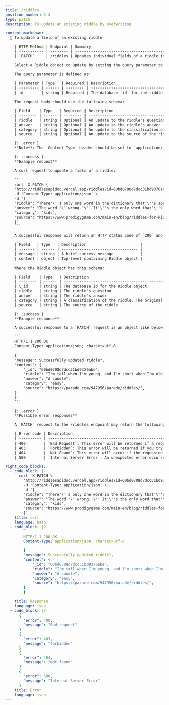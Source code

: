 ```yaml
---
title: /riddles
position_number: 3.4
type: patch
description: To update an existing riddle by overwriting

content_markdown: |-
  📌 To update a field of an existing riddle

    | HTTP Method | Endpoint | Summary                                               |
    | ----------- | -------- | ----------------------------------------------------- |
    | `PATCH`     | /riddles | Updates individual fields of a riddle in the database |

    Select a Riddle object to update by setting the query parameter to its `id`. Use the JSON request body to set one or more fields to a new value. Omitted fields retain their values. Currently, updating seed data (the initial riddles added to the database) is not allowed.

    The query parameter is defined as:

    | Parameter | Type   | Required | Description                                                                                                                                     |
    | --------- | ------ | -------- | ----------------------------------------------------------------------------------------------------------------------------------------------- |
    | id        | string | Required | The database `id` for the riddle. This is needed for `PUT`, `PATCH`, or `DELETE` requests which are operations performed on an existing riddle. |

    The request body should use the following schema:

    | Field    | Type   | Required | Description                                                                                                                                                                                                                     |
    | -------- | ------ | -------- | ------------------------------------------------------------------------------------------------------------------------------------------------------------------------------------------------------------------------------- |
    | riddle   | string | Optional | An update to the riddle's question                                                                                                                                                                                              |
    | answer   | string | Optional | An update to the riddle's answer                                                                                                                                                                                                |
    | category | string | Optional | An update to the classification of the riddle. It should be one-word and not contain spaces. The original database includes the categories: easy, hard, funny, kids, math, and word. This is not an enum and more can be added. |
    | source   | string | Optional | An update to the source of the riddle

    {: .error }
    **Note**: The `Content-Type` header should be set to `application/json`.

    {: .success }
    **Example request**

    A curl request to update a field of a riddle:

    ```
    curl -X PATCH \
    'http://riddlesapidoc.vercel.app/riddles?id=60bd0708d7dcc31bd9376abe' \
    -H 'Content-Type: application/json' \
    -d '{
    "riddle": "There'\''s only one word in the dictionary that'\''s spelled wrong. What is it?",
    "answer": "The word '\''wrong.'\'' It'\''s the only word that'\''s spelled W-R-O-N-G.",
    "category": "kids",
    "source": "https://www.prodigygame.com/main-en/blog/riddles-for-kids/"
    }'
    ```

    A successful response will return an HTTP status code of `200` and have the following schema:

    | Field   | Type   | Description                        |
    | ------- | ------ | ---------------------------------- |
    | message | string | A brief success message            |
    | content | object | Top-level containing Riddle object |

    Where the Riddle object has this schema:

    | Field    | Type   | Description                                                                                                                                                        |
    | -------- | ------ | ------------------------------------------------------------------------------------------------------------------------------------------------------------------ |
    | \_id     | string | The database id for the Riddle object                                                                                                                              |
    | riddle   | string | The riddle's question                                                                                                                                              |
    | answer   | string | The riddle's answer                                                                                                                                                |
    | category | string | A classification of the riddle. The original database includes the categories: easy, hard, funny, kids, math, and word. This is not an enum and more can be added. |
    | source   | string | The source of the riddle                                                                                                                                           |

    {: .success }
    **Example response**

    A successful response to a `PATCH` request is an object like below:

    ```
    HTTP/1.1 200 OK
    Content-Type: application/json; charset=utf-8

    {
    "message": Successfully updated riddle",
    "content": {
        "_id": "60bd0708d7dcc31bd9376abe",
        "riddle": "I'm tall when I'm young, and I'm short when I'm old. What am I?",
        "answer": "A candle",
        "category": "easy",
        "source": "https://parade.com/947956/parade/riddles/",
    }
    }
    ```

    {: .error }
    **Possible error responses**

    A `PATCH` request to the /riddles endpoint may return the following errors:

    | Error code | Description                                                                                                                                |
    | ---------- | ------------------------------------------------------------------------------------------------------------------------------------------ |
    | 400        | `Bad Request`: This error will be returned if a required field in the request body is missing or if the `category` field contains a space. |
    | 403        | `Forbidden`: This error will be returned if you try to modify the seed data (the initial riddles added to the database).                   |
    | 404        | `Not Found`: This error will occur if the requested riddle `id` is not found in the database.                                              |
    | 500        | `Internal Server Error`: An unexpected error occurred on the server.

right_code_blocks:
  - code_block: |-
      curl -X PATCH \
        'http://riddlesapidoc.vercel.app/riddles?id=60bd0708d7dcc31bd9376abe' \
        -H 'Content-Type: application/json' \
        -d '{
        "riddle": "There'\''s only one word in the dictionary that'\''s spelled wrong. What is it?",
        "answer": "The word '\''wrong.'\'' It'\''s the only word that'\''s spelled W-R-O-N-G.",
        "category": "kids",
        "source": "https://www.prodigygame.com/main-en/blog/riddles-for-kids/"
        }'
    title: curl
    language: bash
  - code_block: |2-
      
        HTTP/1.1 200 OK
        Content-Type: application/json; charset=utf-8

        {
        "message": Successfully updated riddle",
        "content": {
            "_id": "60bd0708d7dcc31bd9376abe",
            "riddle": "I'm tall when I'm young, and I'm short when I'm old. What am I?",
            "answer": "A candle",
            "category": "easy",
            "source": "https://parade.com/947956/parade/riddles/",
        }
        }

    title: Response
    language: json
  - code_block: |2-
      {
        "error": 400,
        "message": "Bad request"
      }
      {
        "error": 403,
        "message": "forbidden"
      }
      {
        "error": 404,
        "message": "Not found"
      }
      {
        "error": 500,
        "message": "Internal Server Error"
      }
    title: Error
    language: json
---
```

